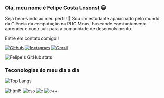 
### Olá, meu nome é Felipe Costa Unsonst 😀

Seja bem-vindo ao meu perfil! 👋 Sou um estudante apaixonado pelo mundo da Ciência da computação na PUC Minas, buscando constantemente aprender e contribuir para a comunidade de desenvolvimento.

Entre em contato comigo!!

[![Github](https://img.shields.io/badge/GitHub-100000?style=for-the-badge&logo=github&logoColor=white)](https://github.com/felipeunsonst)
[![Instagram](https://img.shields.io/badge/Instagram-E4405F?style=for-the-badge&logo=instagram&logoColor=white)](https://www.instagram.com/felipeeuns/)
[![Gmail](https://img.shields.io/badge/Gmail-D14836?style=for-the-badge&logo=gmail&logoColor=white)](mailto:felipeunsonst@gmail.com)


![Felipe's GitHub stats](https://github-readme-stats.vercel.app/api?username=felipeunsonst&show_icons=true&theme=radical)

### Teconologias do meu dia a dia

![Top Langs](https://github-readme-stats.vercel.app/api/top-langs/?username=felipeunsonst&layout=compact)

<div style="display: inline-block">
    <img align="center" alt="html5" src="https://img.shields.io/badge/HTML5-E34F26?style=for-the-badge&logo=html5&logoColor=white"/>
    <img align="center" alt="css" src="https://img.shields.io/badge/CSS3-1572B6?style=for-the-badge&logo=css3&logoColor=white"/>
    <img align="center" alt="c" src="https://img.shields.io/badge/C-00599C?style=for-the-badge&logo=c&logoColor=white"/>
    <img align="center" alt="c++" src="https://img.shields.io/badge/C%2B%2B-00599C?style=for-the-badge&logo=c%2B%2B&logoColor=white"/>
</div>

